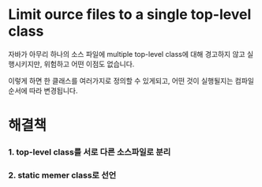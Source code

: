 # Limit ource files to a single top-level class

자바가 아무리 하나의 소스 파일에 multiple top-level class에 대해 경고하지 않고 실행시키지만, 위험하고 어떤 이점도 없습니다.

이렇게 하면 한 클래스를 여러가지로 정의할 수 있게되고, 어떤 것이 실행될지는 컴파일 순서에 따라 변경됩니다.





# 해결책

### 1. top-level class를 서로 다른 소스파일로 분리

### 2. static memer class로 선언

